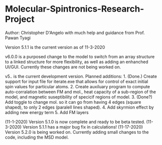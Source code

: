# Molecular-Spintronics-Research-Project

Author: Christopher D'Angelo
	with much help and guidance from Prof. Pawan Tyagi

Version 5.1.1 is the current version as of 11-3-2020

v6.0.0 is a purposed change to the model to switch from an array structure to a linked structure for more flexibility, as well as adding an enhanched UI/GUI.
Currently these changes are not being worked on.

v5.*.* is the current development version. Planned additions:
	1. (Done.) Create support for input file for iterate.exe that allows for control of exact initial spin values for particular atoms.
	2. Create auxiluary program to compute auto-corralation between FM and mol., heat capacity of a sub-region of the model, and magnetic suseptibility of specicif regions of model.
	3. (Done?) Add toggle to change mol. so it can go from having 4 edges (square shaped), to only 2 edges (paralell lines shaped).
	4. Add skyrmion effect by adding new energy term
	5. Add FM layers

(11-1-2020) Version 5.1.0 is now complete and ready to be beta tested.
(11-3-2020) Version 5.1.1 has a major bug fix in calculations!
(11-17-2020) Version 5.2.0 is being worked on. Currently adding small changes to the code, including the MSD model.
